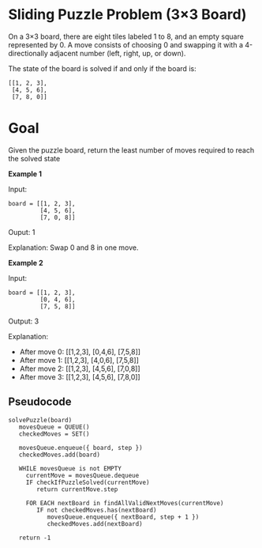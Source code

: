 # Sliding Puzzle Problem (3×3 Board)

On a 3×3 board, there are eight tiles labeled 1 to 8, and an empty square represented by 0. A move consists of choosing 0 and swapping it with a 4-directionally adjacent number (left, right, up, or down).

The state of the board is solved if and only if the board is:

```plaintext
[[1, 2, 3],
 [4, 5, 6],
 [7, 8, 0]]
 ```

# Goal

Given the puzzle board, return the least number of moves required to reach the solved state

**Example 1**

Input:

```
board = [[1, 2, 3],
         [4, 5, 6],
         [7, 0, 8]]
```

Ouput: 1

Explanation: Swap 0 and 8 in one move.

**Example 2**

Input:

```
board = [[1, 2, 3],
         [0, 4, 6],
         [7, 5, 8]]
```

Output: 3

Explanation:

- After move 0: [[1,2,3], [0,4,6], [7,5,8]]
- After move 1: [[1,2,3], [4,0,6], [7,5,8]]
- After move 2: [[1,2,3], [4,5,6], [7,0,8]]
- After move 3: [[1,2,3], [4,5,6], [7,8,0]]


## Pseudocode

```
solvePuzzle(board)
   movesQueue = QUEUE()
   checkedMoves = SET()

   movesQueue.enqueue({ board, step })
   checkedMoves.add(board)

   WHILE movesQueue is not EMPTY
     currentMove = movesQueue.dequeue
     IF checkIfPuzzleSolved(currentMove)
        return currentMove.step

     FOR EACH nextBoard in findAllValidNextMoves(currentMove)
        IF not checkedMoves.has(nextBoard)
           movesQueue.enqueue({ nextBoard, step + 1 })
           checkedMoves.add(nextBoard)
  
   return -1
```
